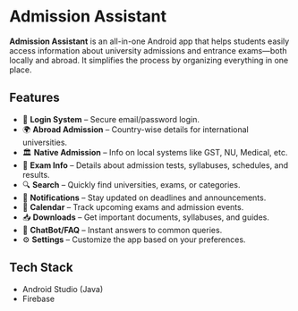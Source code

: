 # Admission Assistant

**Admission Assistant** is an all-in-one Android app that helps students easily access information about university admissions and entrance exams—both locally and abroad. It simplifies the process by organizing everything in one place.

## Features
- 🔐 **Login System** – Secure email/password login.
- 🌍 **Abroad Admission** – Country-wise details for international universities.
- 🏛️ **Native Admission** – Info on local systems like GST, NU, Medical, etc.
- 📝 **Exam Info** – Details about admission tests, syllabuses, schedules, and results.
- 🔍 **Search** – Quickly find universities, exams, or categories.
- 🔔 **Notifications** – Stay updated on deadlines and announcements.
- 📅 **Calendar** – Track upcoming exams and admission events.
- 📥 **Downloads** – Get important documents, syllabuses, and guides.
- 🤖 **ChatBot/FAQ** – Instant answers to common queries.
- ⚙️ **Settings** – Customize the app based on your preferences.

## Tech Stack
- Android Studio (Java)
- Firebase 
